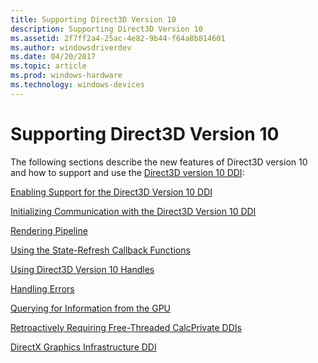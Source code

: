 ```yaml
---
title: Supporting Direct3D Version 10
description: Supporting Direct3D Version 10
ms.assetid: 2f7ff2a4-25ac-4e82-9b44-f64a8b814601
ms.author: windowsdriverdev
ms.date: 04/20/2017
ms.topic: article
ms.prod: windows-hardware
ms.technology: windows-devices
---
```


# Supporting Direct3D Version 10


The following sections describe the new features of Direct3D version 10 and how to support and use the [Direct3D version 10 DDI](https://msdn.microsoft.com/library/windows/hardware/ff552909):

[Enabling Support for the Direct3D Version 10 DDI](enabling-support-for-the-direct3d-version-10-ddi.md)

[Initializing Communication with the Direct3D Version 10 DDI](initializing-communication-with-the-direct3d-version-10-ddi.md)

[Rendering Pipeline](rendering-pipeline.md)

[Using the State-Refresh Callback Functions](using-the-state-refresh-callback-functions.md)

[Using Direct3D Version 10 Handles](using-direct3d-version-10-handles.md)

[Handling Errors](handling-errors.md)

[Querying for Information from the GPU](querying-for-information-from-the-gpu.md)

[Retroactively Requiring Free-Threaded CalcPrivate DDIs](retroactively-requiring-free-threaded-calcprivate-ddis.md)

[DirectX Graphics Infrastructure DDI](directx-graphics-infrastructure-ddi.md)

 

 





